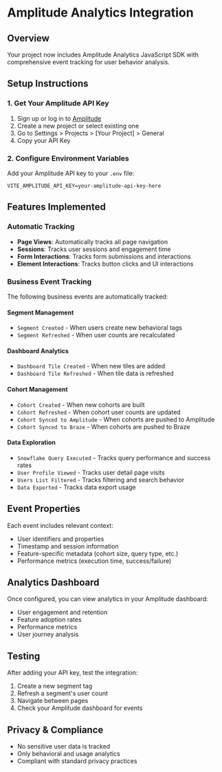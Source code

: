 # Amplitude Analytics Integration

## Overview
Your project now includes Amplitude Analytics JavaScript SDK with comprehensive event tracking for user behavior analysis.

## Setup Instructions

### 1. Get Your Amplitude API Key
1. Sign up or log in to [Amplitude](https://amplitude.com)
2. Create a new project or select existing one
3. Go to Settings > Projects > [Your Project] > General
4. Copy your API Key

### 2. Configure Environment Variables
Add your Amplitude API key to your `.env` file:
```
VITE_AMPLITUDE_API_KEY=your-amplitude-api-key-here
```

## Features Implemented

### Automatic Tracking
- **Page Views**: Automatically tracks all page navigation
- **Sessions**: Tracks user sessions and engagement time
- **Form Interactions**: Tracks form submissions and interactions
- **Element Interactions**: Tracks button clicks and UI interactions

### Business Event Tracking
The following business events are automatically tracked:

#### Segment Management
- `Segment Created` - When users create new behavioral tags
- `Segment Refreshed` - When user counts are recalculated

#### Dashboard Analytics
- `Dashboard Tile Created` - When new tiles are added
- `Dashboard Tile Refreshed` - When tile data is refreshed

#### Cohort Management
- `Cohort Created` - When new cohorts are built
- `Cohort Refreshed` - When cohort user counts are updated
- `Cohort Synced to Amplitude` - When cohorts are pushed to Amplitude
- `Cohort Synced to Braze` - When cohorts are pushed to Braze

#### Data Exploration
- `Snowflake Query Executed` - Tracks query performance and success rates
- `User Profile Viewed` - Tracks user detail page visits
- `Users List Filtered` - Tracks filtering and search behavior
- `Data Exported` - Tracks data export usage

## Event Properties
Each event includes relevant context:
- User identifiers and properties
- Timestamp and session information
- Feature-specific metadata (cohort size, query type, etc.)
- Performance metrics (execution time, success/failure)

## Analytics Dashboard
Once configured, you can view analytics in your Amplitude dashboard:
- User engagement and retention
- Feature adoption rates
- Performance metrics
- User journey analysis

## Testing
After adding your API key, test the integration:
1. Create a new segment tag
2. Refresh a segment's user count
3. Navigate between pages
4. Check your Amplitude dashboard for events

## Privacy & Compliance
- No sensitive user data is tracked
- Only behavioral and usage analytics
- Compliant with standard privacy practices